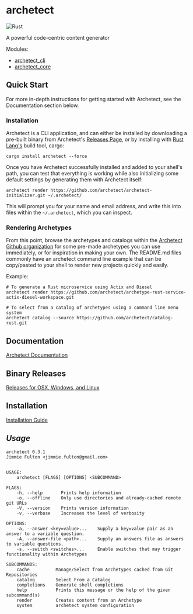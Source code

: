 # archetect

![Rust](https://github.com/archetect/archetect/workflows/Rust/badge.svg)

A powerful code-centric content generator

Modules:
* [archetect_cli](archetect-cli/README.md)
* [archetect_core](archetect-core/README.md)

## Quick Start

For more in-depth instructions for getting started with Archetect, see the Documentation section below.

### Installation

Archetect is a CLI application, and can either be installed by downloading a pre-built binary from Archetect's 
[Releases Page](https://github.com/archetect/archetect/releases/latest), or by installing with 
[Rust Lang's](https://rustup.rs/) build tool, cargo:

```shell
cargo install archetect --force
```

Once you have Archetect successfully installed and added to your shell's path, you can test that everything is working while
also initializing some default settings by generating them with Archetect itself:

```shell
archetect render https://github.com/archetect/archetect-initializer.git ~/.archetect/
```

This will prompt you for your name and email address, and write this into files within the `~/.archetect`, which you can
inspect.

### Rendering Archetypes

From this point, browse the archetypes and catalogs within the [Archetect Github organization](https://github.com/archetect) 
for some pre-made archetypes you can use immediately, or for inspiration in making your own.  The README.md files commonly
have an archetect command line example that can be copy/pasted to your shell to render new projects quickly and easily.

Example:

```shell
# To generate a Rust microservice using Actix and Diesel
archetect render https://github.com/archetect/archetype-rust-service-actix-diesel-workspace.git

# To select from a catalog of archetypes using a command line menu system
archetect catalog --source https://github.com/archetect/catalog-rust.git
```

## Documentation 
[Archetect Documentation](https://archetect.github.io/archetect.html)

## Binary Releases
[Releases for OSX, Windows, and Linux](https://github.com/archetect/archetect/releases)

## Installation
[Installation Guide](https://archetect.github.io/getting_started/installation.html)

## *Usage*
```
archetect 0.3.1
Jimmie Fulton <jimmie.fulton@gmail.com>


USAGE:
    archetect [FLAGS] [OPTIONS] <SUBCOMMAND>

FLAGS:
    -h, --help       Prints help information
    -o, --offline    Only use directories and already-cached remote git URLs
    -V, --version    Prints version information
    -v, --verbose    Increases the level of verbosity

OPTIONS:
    -a, --answer <key=value>...    Supply a key=value pair as an answer to a variable question.
    -A, --answer-file <path>...    Supply an answers file as answers to variable questions.
    -s, --switch <switches>...     Enable switches that may trigger functionality within Archetypes

SUBCOMMANDS:
    cache          Manage/Select from Archetypes cached from Git Repositories
    catalog        Select From a Catalog
    completions    Generate shell completions
    help           Prints this message or the help of the given subcommand(s)
    render         Creates content from an Archetype
    system         archetect system configuration
```
